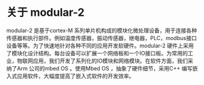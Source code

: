 # 关于 modular-2 
 modular-2 是基于cortex-M 系列单片机构成的模块化微处理设备，用于连接各种传感器和执行部件。例如温度传感器，振动传感器，继电器，PLC，modbus接口设备等等。为了快速地针对各种不同的应用开发软硬件。modular-2 硬件上采用了模块化设计结构。每台设备可以扩展一个网络板和一个IO接口板。为常用的工业，物联网应用，我们开发了系列化的IO模块和网络模块。在软件方面，我们采纳了Arm 公司的mbed OS 。使用Mbed OS ，抽象了硬件细节，采用C++ 编写嵌入式应用软件，大幅度提高了嵌入式软件的开发效率。